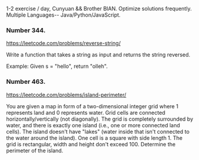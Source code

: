 1-2 exercise / day, Cunyuan && Brother BIAN. Optimize solutions frequently. Multiple Languages-- Java/Python/JavaScript.

### Number 344.  
https://leetcode.com/problems/reverse-string/

Write a function that takes a string as input and returns the string reversed.

Example: Given s = "hello", return "olleh".

### Number 463.

https://leetcode.com/problems/island-perimeter/

You are given a map in form of a two-dimensional integer grid where 1 represents land and 0 represents water. Grid cells are connected horizontally/vertically (not diagonally). The grid is completely surrounded by water, and there is exactly one island (i.e., one or more connected land cells). The island doesn't have "lakes" (water inside that isn't connected to the water around the island). One cell is a square with side length 1. The grid is rectangular, width and height don't exceed 100. Determine the perimeter of the island.
